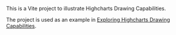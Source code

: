 This is a Vite project to illustrate Highcharts Drawing Capabilities.

The project is used as an example in [Exploring Highcharts Drawing Capabilities](https://medium.com/javascript-in-plain-english/exploring-highcharts-drawing-capabilities-b5cd0d360ba5).